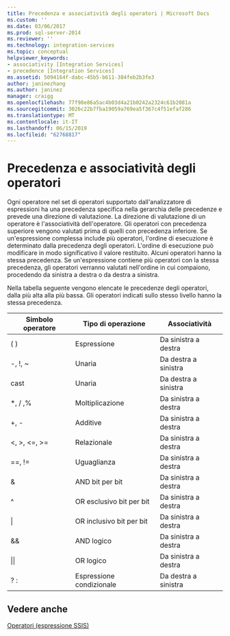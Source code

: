 ```yaml
---
title: Precedenza e associatività degli operatori | Microsoft Docs
ms.custom: ''
ms.date: 03/06/2017
ms.prod: sql-server-2014
ms.reviewer: ''
ms.technology: integration-services
ms.topic: conceptual
helpviewer_keywords:
- associativity [Integration Services]
- precedence [Integration Services]
ms.assetid: 5094164f-dabc-45b5-b611-384feb2b3fe3
author: janinezhang
ms.author: janinez
manager: craigg
ms.openlocfilehash: 77f98e86a5ac4b03d4a21b0242a2324c61b2081a
ms.sourcegitcommit: 3026c22b7fba19059a769ea5f367c4f51efaf286
ms.translationtype: MT
ms.contentlocale: it-IT
ms.lasthandoff: 06/15/2019
ms.locfileid: "62768817"
---
```

# <a name="operator-precedence-and-associativity"></a>Precedenza e associatività degli operatori
  Ogni operatore nel set di operatori supportato dall'analizzatore di espressioni ha una precedenza specifica nella gerarchia delle precedenze e prevede una direzione di valutazione. La direzione di valutazione di un operatore è l'associatività dell'operatore. Gli operatori con precedenza superiore vengono valutati prima di quelli con precedenza inferiore. Se un'espressione complessa include più operatori, l'ordine di esecuzione è determinato dalla precedenza degli operatori. L'ordine di esecuzione può modificare in modo significativo il valore restituito. Alcuni operatori hanno la stessa precedenza. Se un'espressione contiene più operatori con la stessa precedenza, gli operatori verranno valutati nell'ordine in cui compaiono, procedendo da sinistra a destra o da destra a sinistra.  
  
 Nella tabella seguente vengono elencate le precedenze degli operatori, dalla più alta alla più bassa. Gli operatori indicati sullo stesso livello hanno la stessa precedenza.  
  
|Simbolo operatore|Tipo di operazione|Associatività|  
|---------------------|-----------------------|-------------------|  
|( )|Espressione|Da sinistra a destra|  
|-, !, ~|Unaria|Da destra a sinistra|  
|cast|Unaria|Da destra a sinistra|  
|*, / ,%|Moltiplicazione|Da sinistra a destra|  
|+, -|Additive|Da sinistra a destra|  
|\<, >, \<=, >=|Relazionale|Da sinistra a destra|  
|==, !=|Uguaglianza|Da sinistra a destra|  
|&|AND bit per bit|Da sinistra a destra|  
|^|OR esclusivo bit per bit|Da sinistra a destra|  
|&#124;|OR inclusivo bit per bit|Da sinistra a destra|  
|&&|AND logico|Da sinistra a destra|  
|&#124;&#124;|OR logico|Da sinistra a destra|  
|? :|Espressione condizionale|Da destra a sinistra|  
  
## <a name="see-also"></a>Vedere anche  
 [Operatori &#40;espressione SSIS&#41;](operators-ssis-expression.md)  
  
  
